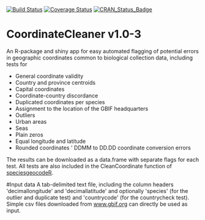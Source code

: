 [![Build Status](https://travis-ci.org/azizka/CoordinateCleaner.svg?branch=master)](https://travis-ci.org/DomBennett/CoordianteCleaner)
[![Coverage Status](https://coveralls.io/repos/github/azizka/CoordinateCleaner/badge.svg?branch=master)](https://coveralls.io/github/azizka/CoordinateCleaner?branch=master)
[![CRAN_Status_Badge](http://www.r-pkg.org/badges/version/CoordinateCleaner)](https://cran.r-project.org/package=CoordinateCleaner)

# CoordinateCleaner v1.0-3
An R-package and shiny app for easy automated flagging of potential errors in geographic coordinates common to biological collection data, including tests for

* General coordinate validity
* Country and province centroids
* Capital coordinates
* Coordinate-country discordance
* Duplicated coordinates per species
* Assignment to the location of the GBIF headquarters
* Outliers
* Urban areas
* Seas
* Plain zeros
* Equal longitude and latitude
* Rounded coordinates
' DDMM to DD.DD coordinate conversion errors

The results can be downloaded as a data.frame with separate flags for each test. All tests are also included in the CleanCoordinate function of [speciesgeocodeR](https://github.com/azizka/speciesgeocodeR/tree/master/speciesgeocodeR). 

#Input data
A tab-delimited text file, including the column headers 'decimallongitude' and 'decimallatitude' and optionally 'species' (for the outlier and duplicate test) and 'countrycode' (for the countrycheck test). Simple csv files downloaded from www.gbif.org can directly be used as input.


